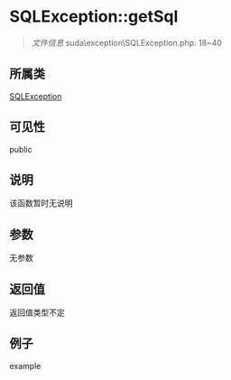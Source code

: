 # SQLException::getSql

> *文件信息* suda\exception\SQLException.php: 18~40
## 所属类 

[SQLException](../SQLException.md)

## 可见性

  public  
## 说明

该函数暂时无说明

## 参数

无参数
## 返回值
返回值类型不定
## 例子

example